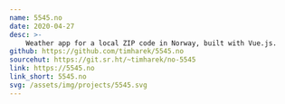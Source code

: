 ```yaml
---
name: 5545.no
date: 2020-04-27
desc: >-
    Weather app for a local ZIP code in Norway, built with Vue.js.
github: https://github.com/timharek/5545.no
sourcehut: https://git.sr.ht/~timharek/no-5545
link: https://5545.no
link_short: 5545.no
svg: /assets/img/projects/5545.svg
---
```

